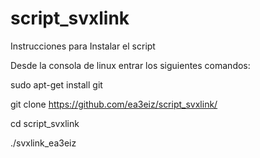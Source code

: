 # script_svxlink
Instrucciones para Instalar el script

Desde la consola de linux entrar los siguientes comandos:

sudo apt-get install git

git clone https://github.com/ea3eiz/script_svxlink/

cd script_svxlink

./svxlink_ea3eiz
